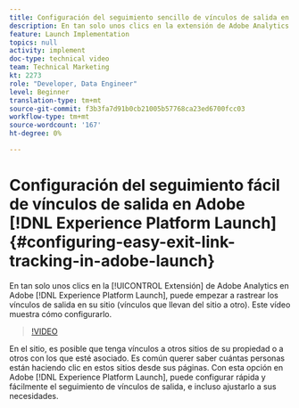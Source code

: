 ```yaml
---
title: Configuración del seguimiento sencillo de vínculos de salida en Experience Platform Launch
description: En tan solo unos clics en la extensión de Adobe Analytics en Experience Platform Launch, puede empezar a rastrear los vínculos de salida en su sitio (vínculos que llevan de su sitio a otro). Este vídeo muestra cómo configurarlo.
feature: Launch Implementation
topics: null
activity: implement
doc-type: technical video
team: Technical Marketing
kt: 2273
role: "Developer, Data Engineer"
level: Beginner
translation-type: tm+mt
source-git-commit: f3b3fa7d91b0cb21005b57768ca23ed6700fcc03
workflow-type: tm+mt
source-wordcount: '167'
ht-degree: 0%

---
```



# Configuración del seguimiento fácil de vínculos de salida en Adobe [!DNL Experience Platform Launch] {#configuring-easy-exit-link-tracking-in-adobe-launch}

En tan solo unos clics en la [!UICONTROL Extensión] de Adobe Analytics en Adobe [!DNL Experience Platform Launch], puede empezar a rastrear los vínculos de salida en su sitio (vínculos que llevan del sitio a otro). Este vídeo muestra cómo configurarlo.

>[!VIDEO](https://video.tv.adobe.com/v/25763/?quality=12)

En el sitio, es posible que tenga vínculos a otros sitios de su propiedad o a otros con los que esté asociado. Es común querer saber cuántas personas están haciendo clic en estos sitios desde sus páginas. Con esta opción en Adobe [!DNL Experience Platform Launch], puede configurar rápida y fácilmente el seguimiento de vínculos de salida, e incluso ajustarlo a sus necesidades.
